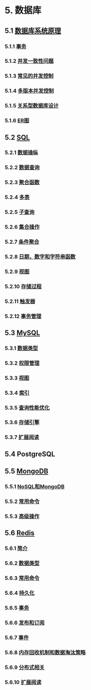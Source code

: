 # 5. 数据库

## 5.1 [数据库系统原理](数据库系统原理.md)

### 5.1.1 [事务](数据库系统原理.md#511-事务)

### 5.1.2 [并发一致性问题](数据库系统原理.md#512-并发一致性问题)

### 5.1.3 [常见的并发控制](数据库系统原理.md#513-常见的并发控制)

### 5.1.4 [多版本并发控制](数据库系统原理.md#514-多版本并发控制)

### 5.1.5 [关系型数据库设计](数据库系统原理.md#515-关系型数据库设计)

### 5.1.6 [ER图](数据库系统原理.md#516-ER图)

## 5.2 [SQL](SQL.md)

### 5.2.1 [数据操纵](SQL.md#521-数据操纵)

### 5.2.2 [数据查询](SQL.md#522-数据查询)

### 5.2.3 [聚合函数](SQL.md#523-聚合函数)

### 5.2.4 [多表](SQL.md#524-多表)

### 5.2.5 [子查询](SQL.md#525-子查询)

### 5.2.6 [集合操作](SQL.md#526-集合操作)

### 5.2.7 [条件聚合](SQL.md#527-条件聚合)

### 5.2.8 [日期，数字和字符串函数](SQL.md#528-日期数字和字符串函数)

### 5.2.9 [视图](SQL.md#529-视图)

### 5.2.10 [存储过程](SQL.md#5210-存储过程)

### 5.2.11 [触发器](SQL.md#5211-触发器)

### 5.2.12 [事务管理](SQL.md#5212-事务管理)

## 5.3 [MySQL](MySQL.md)

### 5.3.1 [数据类型](MySQL.md#531-数据类型)

### 5.3.2 [权限管理](MySQL.md#532-权限管理)

### 5.3.3 [视图](MySQL.md#533-视图)

### 5.3.4 [索引](MySQL.md#534-索引)

### 5.3.5 [查询性能优化](MySQL.md#535-查询性能优化)

### 5.3.6 [存储引擎](MySQL.md#536-存储引擎)

### 5.3.7 [扩展阅读](MySQL.md#537-扩展阅读)

## 5.4 PostgreSQL

## 5.5 [MongoDB](MongoDB.md)

### 5.5.1 [NoSQL和MongoDB](MongoDB.md#551-NoSQL和MongoDB)

### 5.5.2 [常用命令](MongoDB.md#552-常用命令)

### 5.5.3 [高级操作](MongoDB.md#553-高级操作)

## 5.6 [Redis](Redis.md)

### 5.6.1 [简介](Redis.md#561-简介)

### 5.6.2 [数据类型](Redis.md#562-数据类型)

### 5.6.3 [常用命令](Redis.md#563-常用命令)

### 5.6.4 [持久化](Redis.md#564-持久化)

### 5.6.5 [事务](Redis.md#565-事务)

### 5.6.6 [发布和订阅](Redis.md#566-发布和订阅)

### 5.6.7 [事件](Redis.md#567-事件)

### 5.6.8 [内存回收机制和数据淘汰策略](Redis.md#568-内存回收机制和数据淘汰策略)

### 5.6.9 [分布式相关](Redis.md#569-分布式相关)

### 5.6.10 [扩展阅读](Redis.md#5610-扩展阅读)
